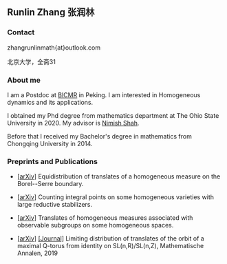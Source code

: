 ## Runlin Zhang 张润林

### Contact

zhangrunlinmath{at}outlook.com

北京大学，全斋31

### About me
I am a Postdoc at [BICMR](http://bicmr.pku.edu.cn) in Peking.  I am interested in Homogeneous dynamics and its applications.  

I obtained my Phd  degree from mathematics department at The Ohio State University in 2020.  My advisor is [Nimish Shah](https://people.math.osu.edu/shah.595/).

Before that I received my Bachelor's degree in mathematics from Chongqing University in 2014.

### Preprints and Publications

- [[arXiv]](https://arxiv.org/abs/2012.07468) Equidistribution of translates of a homogeneous measure on the Borel--Serre boundary.

- [[arXiv]](https://arxiv.org/abs/2012.00178) Counting integral points on some homogeneous varieties with large reductive stabilizers.

- [[arXiv]](https://arxiv.org/abs/1909.02666) Translates of homogeneous measures associated with observable subgroups on some homogeneous spaces.

- [[arXiv]](https://arxiv.org/abs/1804.00226) [[Journal]](https://link.springer.com/article/10.1007%2Fs00208-019-01896-3) Limiting distribution of translates of the orbit of a maximal Q-torus from identity on SL(n,R)/SL(n,Z),  Mathematische Annalen, 2019
 
